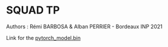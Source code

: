 # SQUAD TP
Authors : Rémi BARBOSA & Alban PERRIER - Bordeaux INP 2021

Link for the [pytorch_model.bin ](https://drive.google.com/file/d/1NxKJ6Hr2stlmiiLROqKUvDcS4Nnpc_Pe/view?usp=sharing)
